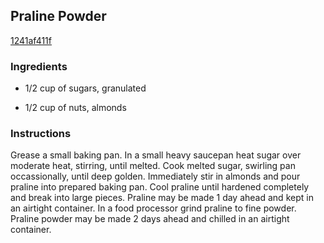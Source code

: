 ## Praline Powder

[1241af411f](http://www.epicurious.com/recipes/food/views/praline-powder-239799)

### Ingredients

 - 1/2 cup of sugars, granulated

 - 1/2 cup of nuts, almonds

### Instructions

Grease a small baking pan. In a small heavy saucepan heat sugar over moderate heat, stirring, until melted. Cook melted sugar, swirling pan occassionally, until deep golden. Immediately stir in almonds and pour praline into prepared baking pan. Cool praline until hardened completely and break into large pieces. Praline may be made 1 day ahead and kept in an airtight container. In a food processor grind praline to fine powder. Praline powder may be made 2 days ahead and chilled in an airtight container.